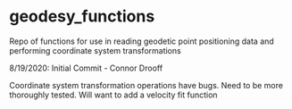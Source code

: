 # geodesy_functions
Repo of functions for use in reading geodetic point positioning data and performing coordinate system transformations

8/19/2020: Initial Commit - Connor Drooff

Coordinate system transformation operations have bugs. Need to be more thoroughly tested.
Will want to add a velocity fit function
